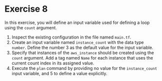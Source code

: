 # Exercise 8

In this exercise, you will define an input variable used for defining a loop using the `count` argument.

1. Inspect the existing configuration in the file named `main.tf`.
2. Create an input variable named `instance_count` with the data type `number`. Define the number 3 as the default value for the input variable.
3. Specify that instances of the `aws_instance` should be created using the `count` argument. Add a tag named `Name` for each instance that uses the current count index in its assigned value.
4. Execute the `plan` command by providing no value for the `instance_count` input variable, and 5 to define a value explicitly.
